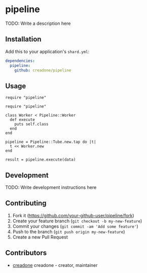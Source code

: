 # pipeline

TODO: Write a description here

## Installation

Add this to your application's `shard.yml`:

```yaml
dependencies:
  pipeline:
    github: creadone/pipeline
```

## Usage

```crystal
require "pipeline"
```

```crystal
require "pipeline"

class Worker < Pipeline::Worker
  def execute
    puts self.class
  end
end

pipeline = Pipeline::Tube.new.tap do |t|
  t << Worker.new
end

result = pipeline.execute(data)
```

## Development

TODO: Write development instructions here

## Contributing

1. Fork it (<https://github.com/your-github-user/pipeline/fork>)
2. Create your feature branch (`git checkout -b my-new-feature`)
3. Commit your changes (`git commit -am 'Add some feature'`)
4. Push to the branch (`git push origin my-new-feature`)
5. Create a new Pull Request

## Contributors

- [creadone](https://github.com/creadone) creadone - creator, maintainer
